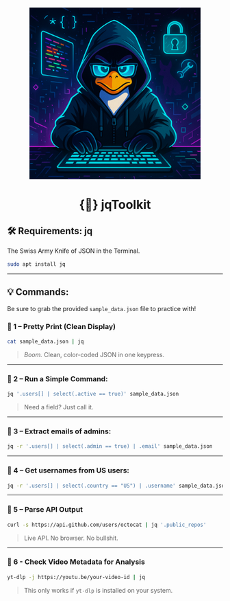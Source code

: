 
<p align="center">
  <img src="https://github.com/DouglasFreshHabian/jqToolkit/blob/main/Assets/Tux-Json.png?raw=true" alt="My Image" width="400">
</p>

<h1 align="center">
{🔨} jqToolkit
	</h1>


## 🛠️ Requirements: jq
The Swiss Army Knife of JSON in the Terminal.
```bash
sudo apt install jq
```
 ---

## 💡 Commands:
Be sure to grab the provided `sample_data.json` file to practice with!

### 🧪 1 – Pretty Print (Clean Display)

```bash
cat sample_data.json | jq
```

> *Boom.* Clean, color-coded JSON in one keypress.

---

### 🧪 2 – Run a Simple Command:

```bash
jq '.users[] | select(.active == true)' sample_data.json
```

> Need a field? Just call it.

---

### 🧪 3 – Extract emails of admins:

```bash
jq -r '.users[] | select(.admin == true) | .email' sample_data.json
```

---

### 🧪 4 – Get usernames from US users:

```bash
jq -r '.users[] | select(.country == "US") | .username' sample_data.json
```

---

### 🧪 5 – Parse API Output

```bash
curl -s https://api.github.com/users/octocat | jq '.public_repos'
```

> Live API. No browser. No bullshit.

---

### 🧪 6 - Check Video Metadata for Analysis

```bash
yt-dlp -j https://youtu.be/your-video-id | jq
```
> This only works if `yt-dlp` is installed on your system.
